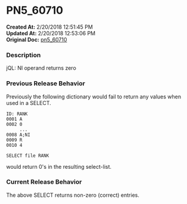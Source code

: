 # PN5_60710

**Created At:** 2/20/2018 12:51:45 PM  
**Updated At:** 2/20/2018 12:53:06 PM  
**Original Doc:** [pn5_60710](https://docs.jbase.com/release-notes/pn5_60710)  


### Description

jQL: NI operand returns zero



### Previous Release Behavior

Previously the following dictionary would fail to return any values when used in a SELECT.

```
ID: RANK
0001 A
0002 0
     ...
0008 A;NI
0009 R
0010 4
```

```
SELECT file RANK
```

would return 0's in the resulting select-list.



### Current Release Behavior

The above SELECT returns non-zero (correct) entries.

